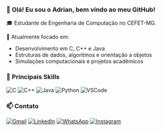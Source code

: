 <h3>👋 Olá! Eu sou o Adrian, bem vindo ao meu GitHub!</h3>

<p>🎓 Estudante de Engenharia de Computação no CEFET-MG.</p>  

<p>🚀 Atualmente focado em:</p>  

- Desenvolvimento em C, C++ e Java
- Estruturas de dados, algoritmos e orientação a objetos
- Simulações computacionais e projetos acadêmicos


<h3>🚀 Principais Skills</h3>

![C](https://img.shields.io/badge/-C-00599C?style=flat&logo=c&logoColor=white)
![C++](https://img.shields.io/badge/-C++-00599C?style=flat&logo=c%2B%2B&logoColor=white)
![Java](https://img.shields.io/badge/-Java-007396?style=flat&logo=java&logoColor=white)
![Python](https://img.shields.io/badge/-Python-3776AB?style=flat&logo=python&logoColor=white)
![VSCode](https://img.shields.io/badge/-VSCode-007ACC?style=flat&logo=visual-studio-code&logoColor=white)

<h3>📫 Contato</h3>
<p align="left">
  <a href="mailto:adrianabreupaiva@gmail.com" title="Gmail">
  <img src="https://img.shields.io/badge/-Gmail-FF0000?style=flat-square&labelColor=FF0000&logo=gmail&logoColor=white&link=mailto:adrianabreupaiva@gmail.com" alt="Gmail"/></a>
  <a href="https://www.linkedin.com/in/adrian-paiva-7a8984214/" title="LinkedIn">
  <img src="https://img.shields.io/badge/-Linkedin-0e76a8?style=flat-square&logo=Linkedin&logoColor=white&link=https://www.linkedin.com/in/adrian-paiva-7a8984214/" alt="LinkedIn"/></a>
  <a href="https://wa.me/5535999452253" title="WhatsApp">
  <img src="https://img.shields.io/badge/-WhatsApp-25d366?style=flat-square&labelColor=25d366&logo=whatsapp&logoColor=white&link=https://wa.me/5535999452253" alt="WhatsApp"/></a>
  <a href="https://www.instagram.com/adrian_paiv/" title="Instagram">
  <img src="https://img.shields.io/badge/-Instagram-DF0174?style=flat-square&labelColor=DF0174&logo=instagram&logoColor=white&link=https://www.instagram.com/adrian_paiv/" alt="Instagram"/></a>
</p>

